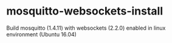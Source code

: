 # mosquitto-websockets-install
Build mosquitto (1.4.11) with websockets (2.2.0) enabled in linux environment (Ubuntu 16.04)
